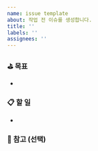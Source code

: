 ```yaml
---
name: issue template
about: 작업 전 이슈를 생성합니다.
title: ''
labels: ''
assignees: ''
---
```


### ⛳️ 목표

-

### 📋 할 일

-

### 🔎 참고 (선택)
